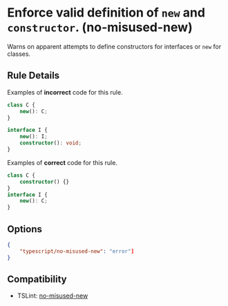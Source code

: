 # Enforce valid definition of `new` and `constructor`. (no-misused-new)

Warns on apparent attempts to define constructors for interfaces or `new` for classes.

## Rule Details

Examples of **incorrect** code for this rule.

```ts
class C {
    new(): C;
}

interface I {
    new(): I;
    constructor(): void;
}
```

Examples of **correct** code for this rule.

```ts
class C {
    constructor() {}
}
interface I {
    new(): C;
}
```

## Options
```json
{
    "typescript/no-misused-new": "error"]
}
```


## Compatibility

* TSLint: [no-misused-new](https://palantir.github.io/tslint/rules/no-misused-new/)
